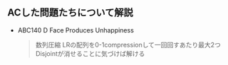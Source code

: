## ACした問題たちについて解説

* ABC140 D Face Produces Unhappiness
    > 数列圧縮
    > LRの配列を0-1compressionして一回回すあたり最大2つDisjointが消せることに気づけば解ける
    